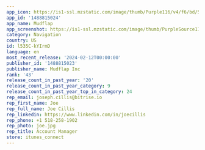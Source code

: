 ```yaml
---
app_icon: https://is1-ssl.mzstatic.com/image/thumb/Purple116/v4/f6/bd/55/f6bd55b5-bdef-32ad-17a3-d53f4c889716/AppIcon-0-0-1x_U007ephone-0-0-sRGB-85-220.png/1024x1024bb.png
app_id: '1488815024'
app_name: Mudflap
app_screenshot: https://is1-ssl.mzstatic.com/image/thumb/PurpleSource116/v4/3a/26/5a/3a265a60-154e-d942-629d-08379819271e/5c1e4abe-a496-4b70-953c-8b6c4b50c2bc_iOS_-_Screenshot_1.png/1284x2778bb.png
category: Navigation
country: US
id: l535C-kYIrmD
language: en
most_recent_release: '2024-02-12T00:00:00'
publisher_id: '1488815023'
publisher_name: Mudflap Inc
rank: '43'
release_count_in_past_year: '20'
release_count_in_past_year_category: 9
release_count_in_past_year_top_in_category: 24
rep_email: joseph.cillis@bitrise.io
rep_first_name: Joe
rep_full_name: Joe Cillis
rep_linkedin: https://www.linkedin.com/in/joecillis
rep_phone: +1 518-258-1902
rep_photo: joe.jpg
rep_title: Account Manager
store: itunes_connect
---
```

